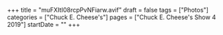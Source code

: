 +++
title = "muFXItI08rcpPvNFiarw.avif"
draft = false
tags = ["Photos"]
categories = ["Chuck E. Cheese's"]
pages = ["Chuck E. Cheese's Show 4 2019"]
startDate = ""
+++
